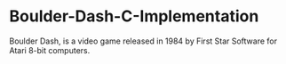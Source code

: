 # Boulder-Dash-C-Implementation
Boulder Dash, is a video game released in 1984 by First Star Software for Atari 8-bit computers.
